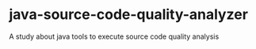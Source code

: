 # java-source-code-quality-analyzer
A study about java tools to execute source code quality analysis
